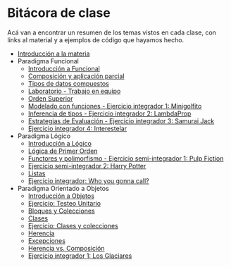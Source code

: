 # Bitácora de clase

Acá van a encontrar un resumen de los temas vistos en cada clase, con links al material y a ejemplos de código que hayamos hecho.

- [Introducción a la materia](https://github.com/pdep-mit/bitacora-de-clase/blob/master/clase-01.md)
- Paradigma Funcional
  - [Introducción a Funcional](https://github.com/pdep-mit/bitacora-de-clase/blob/master/clase-02.md)
  - [Composición y aplicación parcial](https://github.com/pdep-mit/bitacora-de-clase/blob/master/clase-03.md)
  - [Tipos de datos compuestos](https://github.com/pdep-mit/bitacora-de-clase/blob/master/clase-04.md)
  - [Laboratorio - Trabajo en equipo](https://github.com/pdep-mit/bitacora-de-clase/blob/master/clase-05.md)
  - [Orden Superior](https://github.com/pdep-mit/bitacora-de-clase/blob/master/clase-06.md)
  - [Modelado con funciones - Ejercicio integrador 1: Minigolfito](https://github.com/pdep-mit/bitacora-de-clase/blob/master/clase-07.md)
  - [Inferencia de tipos - Ejercicio integrador 2: LambdaProp](https://github.com/pdep-mit/bitacora-de-clase/blob/master/clase-08.md)
  - [Estrategias de Evaluación - Ejercicio integrador 3: Samurai Jack](https://github.com/pdep-mit/bitacora-de-clase/blob/master/clase-09.md)
  - [Ejercicio integrador 4: Interestelar](https://github.com/pdep-mit/bitacora-de-clase/blob/master/clase-10.md)
- Paradigma Lógico
  - [Introducción a Lógico](https://github.com/pdep-mit/bitacora-de-clase/blob/master/clase-11.md)
  - [Lógica de Primer Orden](https://github.com/pdep-mit/bitacora-de-clase/blob/master/clase-12.md)
  - [Functores y polimorfismo - Ejercicio semi-integrador 1: Pulp Fiction](https://github.com/pdep-mit/bitacora-de-clase/blob/master/clase-13.md)
  - [Ejercicio semi-integrador 2: Harry Potter](https://github.com/pdep-mit/bitacora-de-clase/blob/master/clase-14.md)
  - [Listas](https://github.com/pdep-mit/bitacora-de-clase/blob/master/clase-15.md)
  - [Ejercicio integrador: Who you gonna call?](https://github.com/pdep-mit/bitacora-de-clase/blob/master/clase-16.md)
- Paradigma Orientado a Objetos
  - [Introducción a Objetos](https://github.com/pdep-mit/bitacora-de-clase/blob/master/clase-17.md)
  - [Ejercicio: Testeo Unitario](https://github.com/pdep-mit/bitacora-de-clase/blob/master/clase-18.md)
  - [Bloques y Colecciones](https://github.com/pdep-mit/bitacora-de-clase/blob/master/clase-19.md)
  - [Clases](https://github.com/pdep-mit/bitacora-de-clase/blob/master/clase-20.md)
  - [Ejercicio: Clases y colecciones](https://github.com/pdep-mit/bitacora-de-clase/blob/master/clase-21.md)
  - [Herencia](https://github.com/pdep-mit/bitacora-de-clase/blob/master/clase-22.md)
  - [Excepciones](https://github.com/pdep-mit/bitacora-de-clase/blob/master/clase-23.md)
  - [Herencia vs. Composición](https://github.com/pdep-mit/bitacora-de-clase/blob/master/clase-24.md)
  - [Ejercicio integrador 1: Los Glaciares](https://github.com/pdep-mit/bitacora-de-clase/blob/master/clase-25.md)
